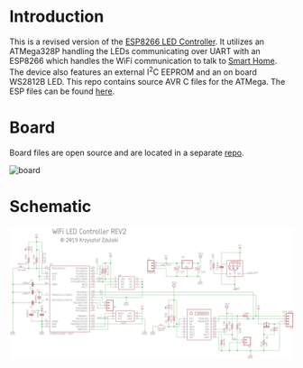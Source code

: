 # Introduction
This is a revised version of the [ESP8266 LED Controller](https://github.com/RouNNdeL/esp8266-leds). It utilizes an ATMega328P handling the LEDs communicating over UART with an ESP8266 which handles the WiFi communication to talk to [Smart Home](https://github.com/RouNNdeL/smart-home). The device also features an external I<sup>2</sup>C EEPROM and an on board WS2812B LED. This repo contains source AVR C files for the ATMega. The ESP files can be found [here](https://github.com/RouNNdeL/wifi-led-controller-esp).

# Board
Board files are open source and are located in a separate [repo](https://github.com/RouNNdeL/wifi-led-controller).

![board](https://imgur.com/B5NNHqA.jpg)

# Schematic 
![schematic](https://github.com/RouNNdeL/wifi-led-controller/raw/master/outputs/v1/schematic.png)